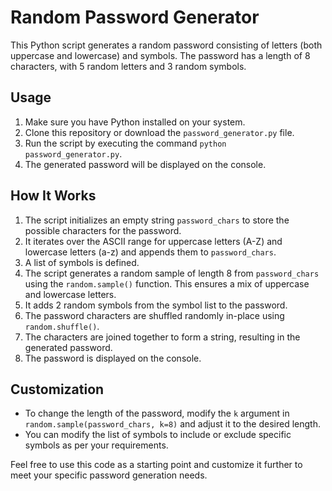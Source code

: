 # Random Password Generator

This Python script generates a random password consisting of letters (both uppercase and lowercase) and symbols. The password has a length of 8 characters, with 5 random letters and 3 random symbols.

## Usage

1. Make sure you have Python installed on your system.
2. Clone this repository or download the `password_generator.py` file.
3. Run the script by executing the command `python password_generator.py`.
4. The generated password will be displayed on the console.

## How It Works

1. The script initializes an empty string `password_chars` to store the possible characters for the password.
2. It iterates over the ASCII range for uppercase letters (A-Z) and lowercase letters (a-z) and appends them to `password_chars`.
3. A list of symbols is defined.
4. The script generates a random sample of length 8 from `password_chars` using the `random.sample()` function. This ensures a mix of uppercase and lowercase letters.
5. It adds 2 random symbols from the symbol list to the password.
6. The password characters are shuffled randomly in-place using `random.shuffle()`.
7. The characters are joined together to form a string, resulting in the generated password.
8. The password is displayed on the console.

## Customization

- To change the length of the password, modify the `k` argument in `random.sample(password_chars, k=8)` and adjust it to the desired length.
- You can modify the list of symbols to include or exclude specific symbols as per your requirements.

Feel free to use this code as a starting point and customize it further to meet your specific password generation needs.
